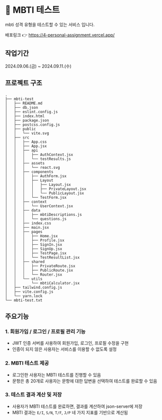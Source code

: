 # 📝 MBTI 테스트

mbti 성격 유형을 테스트할 수 있는 서비스 입니다.

배포링크 👉 https://4-personal-assignment.vercel.app/

## 작업기간

2024.09.06.(금) ~ 2024.09.11.(수)

## 프로젝트 구조

```
.
├── mbti-test
│   ├── README.md
│   ├── db.json
│   ├── eslint.config.js
│   ├── index.html
│   ├── package.json
│   ├── postcss.config.js
│   ├── public
│   │   └── vite.svg
│   ├── src
│   │   ├── App.css
│   │   ├── App.jsx
│   │   ├── api
│   │   │   ├── AuthContext.jsx
│   │   │   └── testResults.js
│   │   ├── assets
│   │   │   └── react.svg
│   │   ├── components
│   │   │   ├── AuthForm.jsx
│   │   │   ├── Layout
│   │   │   │   ├── Layout.jsx
│   │   │   │   ├── PrivateLayout.jsx
│   │   │   │   └── PublicLayout.jsx
│   │   │   └── TestForm.jsx
│   │   ├── context
│   │   │   └── UserContext.jsx
│   │   ├── data
│   │   │   ├── mbtiDescriptions.js
│   │   │   └── questions.js
│   │   ├── index.css
│   │   ├── main.jsx
│   │   ├── pages
│   │   │   ├── Home.jsx
│   │   │   ├── Profile.jsx
│   │   │   ├── SignIn.jsx
│   │   │   ├── SignUp.jsx
│   │   │   ├── TestPage.jsx
│   │   │   └── TestResultList.jsx
│   │   ├── shared
│   │   │   ├── PrivateRoute.jsx
│   │   │   ├── PublicRoute.jsx
│   │   │   └── Router.jsx
│   │   └── utils
│   │       └── mbtiCalculator.jsx
│   ├── tailwind.config.js
│   ├── vite.config.js
│   └── yarn.lock
└── mbti-test.txt
```

## 주요기능

### 1. 회원가입 / 로그인 / 프로필 관리 기능

- JWT 인증 서버를 사용하여 회원가입, 로그인, 프로필 수정을 구현
- 인증이 되지 않은 사용자는 서비스를 이용할 수 없도록 설정

### 2. MBTI 테스트 제공

- 로그인한 사용자는 MBTI 테스트를 진행할 수 있음
- 문항은 총 20개로 사용자는 문항에 대한 답변을 선택하여 테스트를 완료할 수 있음

### 3. 테스트 결과 계산 및 저장

- 사용자가 MBTI 테스트를 완료하면, 결과를 계산하여 json-server에 저장
- MBTI 결과는 `E/I`, `S/N`, `T/F`, `J/P` 네 가지 지표를 기반으로 계산됨
